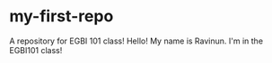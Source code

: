 # my-first-repo
A repository for EGBI 101 class!
Hello! My name is Ravinun. I'm in the EGBI101 class!
